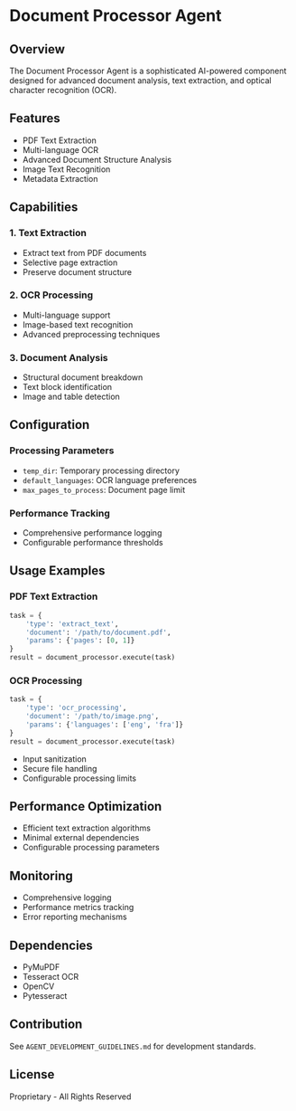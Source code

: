 # Document Processor Agent

## Overview
The Document Processor Agent is a sophisticated AI-powered component designed for advanced document analysis, text extraction, and optical character recognition (OCR).

## Features
- PDF Text Extraction
- Multi-language OCR
- Advanced Document Structure Analysis
- Image Text Recognition
- Metadata Extraction

## Capabilities

### 1. Text Extraction
- Extract text from PDF documents
- Selective page extraction
- Preserve document structure

### 2. OCR Processing
- Multi-language support
- Image-based text recognition
- Advanced preprocessing techniques

### 3. Document Analysis
- Structural document breakdown
- Text block identification
- Image and table detection

## Configuration

### Processing Parameters
- `temp_dir`: Temporary processing directory
- `default_languages`: OCR language preferences
- `max_pages_to_process`: Document page limit

### Performance Tracking
- Comprehensive performance logging
- Configurable performance thresholds

## Usage Examples

### PDF Text Extraction
```python
task = {
    'type': 'extract_text',
    'document': '/path/to/document.pdf',
    'params': {'pages': [0, 1]}
}
result = document_processor.execute(task)
```

### OCR Processing
```python
task = {
    'type': 'ocr_processing',
    'document': '/path/to/image.png',
    'params': {'languages': ['eng', 'fra']}
}
result = document_processor.execute(task)
```

- Input sanitization
- Secure file handling
- Configurable processing limits

## Performance Optimization
- Efficient text extraction algorithms
- Minimal external dependencies
- Configurable processing parameters

## Monitoring
- Comprehensive logging
- Performance metrics tracking
- Error reporting mechanisms

## Dependencies
- PyMuPDF
- Tesseract OCR
- OpenCV
- Pytesseract

## Contribution
See `AGENT_DEVELOPMENT_GUIDELINES.md` for development standards.

## License
Proprietary - All Rights Reserved 